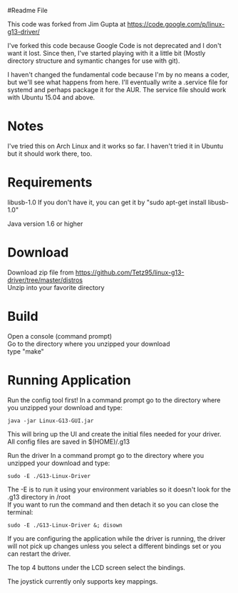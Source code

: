 #Readme File

This code was forked from Jim Gupta at https://code.google.com/p/linux-g13-driver/  

I've forked this code because Google Code is not deprecated and I don't want it lost.  Since then, I've started playing with it a little bit (Mostly directory structure and symantic changes for use with git).  

I haven't changed the fundamental code because I'm by no means a coder, but we'll see what happens from here.  I'll eventually write a .service file for systemd and perhaps package it for the AUR.  The service file should work with Ubuntu 15.04 and above.

# Notes #
I've tried this on Arch Linux and it works so far.  I haven't tried it in Ubuntu but it should work there, too.


# Requirements #
libusb-1.0
If you don't have it, you can get it by "sudo apt-get install libusb-1.0"

Java version 1.6 or higher

# Download #
Download zip file from https://github.com/Tetz95/linux-g13-driver/tree/master/distros  
Unzip into your favorite directory

# Build #
Open a console (command prompt)  
Go to the directory where you unzipped your download  
type "make"


# Running Application #
Run the config tool first!
In a command prompt go to the directory where you unzipped your download and type:  

    java -jar Linux-G13-GUI.jar

This will bring up the UI and create the initial files needed for your driver.  
All config files are saved in $(HOME)/.g13

Run the driver
In a command prompt go to the directory where you unzipped your download and type:  

    sudo -E ./G13-Linux-Driver

The -E is to run it using your environment variables so it doesn't look for the .g13 directory in /root  
If you want to run the command and then detach it so you can close the terminal:

    sudo -E ./G13-Linux-Driver &; disown

If you are configuring the application while the driver is running, the driver will not pick up changes unless you select a different bindings set or you can restart the driver.

The top 4 buttons under the LCD screen select the bindings.

The joystick currently only supports key mappings.
